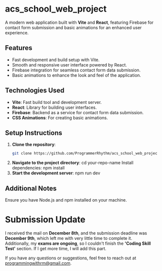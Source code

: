 # acs_school_web_project

A modern web application built with **Vite** and **React**, featuring Firebase for contact form submission and basic animations for an enhanced user experience.

## Features
- Fast development and build setup with Vite.
- Smooth and responsive user interface powered by React.
- Firebase integration for seamless contact form data submission.
- Basic animations to enhance the look and feel of the application.

## Technologies Used
- **Vite**: Fast build tool and development server.
- **React**: Library for building user interfaces.
- **Firebase**: Backend as a service for contact form data submission.
- **CSS Animations**: For creating basic animations.

## Setup Instructions
1. **Clone the repository**:
   ```bash
   git clone https://github.com/ProgrammerRhythm/acs_school_web_project.git
2. **Navigate to the project directory**:
     cd your-repo-name
    Install dependencies:
    npm install
3. **Start the development server**:
    npm run dev

## Additional Notes
Ensure you have Node.js and npm installed on your machine.

# Submission Update
I received the mail on **December 8th**, and the submission deadline was **December 9th**, which left me with very little time to complete it. 
Additionally, my **exams are ongoing**, so I couldn't finish the **'Coding Skill Test'** section. 
If I get more time, I will add this part.


If you have any questions or suggestions, feel free to reach out at programmingwithrm@gmail.com.